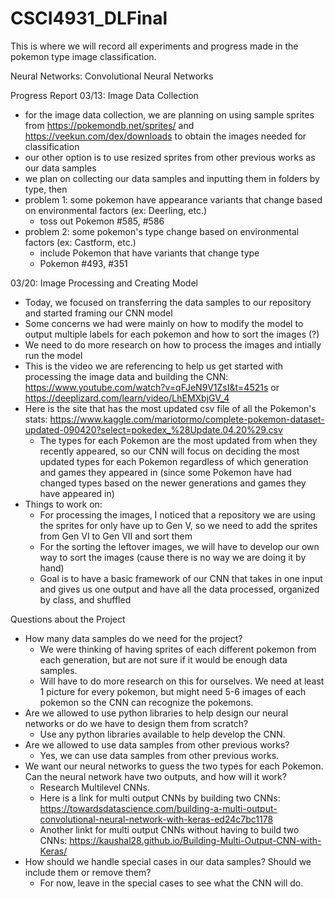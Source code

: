 # CSCI4931_DLFinal

This is where we will record all experiments and progress made in the pokemon type image classification.

Neural Networks: Convolutional Neural Networks

Progress Report
03/13: Image Data Collection
- for the image data collection, we are planning on using sample sprites from https://pokemondb.net/sprites/ and https://veekun.com/dex/downloads to obtain the images needed for classification
- our other option is to use resized sprites from other previous works as our data samples
- we plan on collecting our data samples and inputting them in folders by type, then 
- problem 1: some pokemon have appearance variants that change based on environmental factors (ex: Deerling, etc.)
  - toss out Pokemon #585, #586
- problem 2: some pokemon's type change based on environmental factors (ex: Castform, etc.)
  - include Pokemon that have variants that change type
  - Pokemon #493, #351

03/20: Image Processing and Creating Model
- Today, we focused on transferring the data samples to our repository and started framing our CNN model
- Some concerns we had were mainly on how to modify the model to output multiple labels for each pokemon and how to sort the images (?)
- We need to do more research on how to process the images and intially run the model
- This is the video we are referencing to help us get started with processing the image data and building the CNN: https://www.youtube.com/watch?v=qFJeN9V1ZsI&t=4521s or https://deeplizard.com/learn/video/LhEMXbjGV_4
- Here is the site that has the most updated csv file of all the Pokemon's stats: https://www.kaggle.com/mariotormo/complete-pokemon-dataset-updated-090420?select=pokedex_%28Update.04.20%29.csv
  - The types for each Pokemon are the most updated from when they recently appeared, so our CNN will focus on deciding the most updated types for each Pokemon regardless of which generation and games they appeared in (since some Pokemon have had changed types based on the newer generations and games they have appeared in)
- Things to work on:
  - For processing the images, I noticed that a repository we are using the sprites for only have up to Gen V, so we need to add the sprites from Gen VI to Gen VII and sort them
  - For the sorting the leftover images, we will have to develop our own way to sort the images (cause there is no way we are doing it by hand) 
  - Goal is to have a basic framework of our CNN that takes in one input and gives us one output and have all the data processed, organized by class, and shuffled

Questions about the Project
- How many data samples do we need for the project?
  - We were thinking of having sprites of each different pokemon from each generation, but are not sure if it would be enough data samples.
  - Will have to do more research on this for ourselves. We need at least 1 picture for every pokemon, but might need 5-6 images of each pokemon so the CNN can recognize the pokemons.
- Are we allowed to use python libraries to help design our neural networks or do we have to design them from scratch?
  - Use any python libraries available to help develop the CNN.
- Are we allowed to use data samples from other previous works? 
  - Yes, we can use data samples from other previous works.
- We want our neural networks to guess the two types for each Pokemon. Can the neural network have two outputs, and how will it work? 
  - Research Multilevel CNNs.
  - Here is a link for multi output CNNs by building two CNNs: https://towardsdatascience.com/building-a-multi-output-convolutional-neural-network-with-keras-ed24c7bc1178
  - Another linkt for multi output CNNs without having to build two CNNs: https://kaushal28.github.io/Building-Multi-Output-CNN-with-Keras/
- How should we handle special cases in our data samples? Should we include them or remove them? 
  - For now, leave in the special cases to see what the CNN will do.
